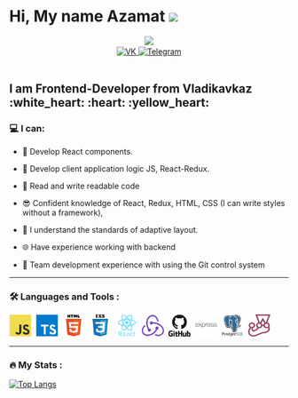 <h1>
    Hi, My name Azamat
    <img src="https://media.giphy.com/media/hvRJCLFzcasrR4ia7z/giphy.gif" width="30px"/>
</h1>

<div id="header" align="center">
    <img src="https://media.giphy.com/media/xnuF2hSsq55V5ODrt9/giphy.gif?cid=ecf05e47ove9jy7k37ryher2hpm9zy848304ua64dbr5el0h&ep=v1_gifs_related&rid=giphy.gif&ct=s" width="400"/>
</div>

<div id="badges" align="center">
    <a href="https://vk.com/kesaev1">
        <img src="https://img.shields.io/badge/VK-blue?style=for-the-badge&logo=VK&logoColor=white" alt="VK"/>
    </a>
    <a href="https://t.me/a_kesss">
        <img src="https://img.shields.io/badge/Telegram-blue?style=for-the-badge&logo=Telegram&logoColor=white" alt="Telegram"/>
    </a>
</div>
    <div id="badges" align="center">
    <img src="https://komarev.com/ghpvc/?username=a-kesss&style=flat-square&color=blue" alt="" align="center"/>
</div>

<h2>
    I am Frontend-Developer from Vladikavkaz :white_heart: :heart: :yellow_heart:
</h2>

### :computer: I can:

- :dart: Develop React components.

- :game_die: Develop client application logic JS, React-Redux.

- :page_with_curl: Read and write readable code

- :sunglasses: Confident knowledge of React, Redux, HTML, CSS (I can write styles without a framework),

- :space_invader: I understand the standards of adaptive layout.

- :globe_with_meridians: Have experience working with backend

- :pizza: Team development experience with
using the Git control system

---

### :hammer_and_wrench: Languages and Tools :
<div>
    <img src="https://raw.githubusercontent.com/devicons/devicon/ca28c779441053191ff11710fe24a9e6c23690d6/icons/javascript/javascript-original.svg"width="40" height="40">&nbsp;
    <img src="https://raw.githubusercontent.com/devicons/devicon/ca28c779441053191ff11710fe24a9e6c23690d6/icons/typescript/typescript-original.svg"width="40" height="40">&nbsp;
    <img src="https://raw.githubusercontent.com/devicons/devicon/ca28c779441053191ff11710fe24a9e6c23690d6/icons/html5/html5-original-wordmark.svg"width="40" height="40">&nbsp;
    <img src="https://raw.githubusercontent.com/devicons/devicon/ca28c779441053191ff11710fe24a9e6c23690d6/icons/css3/css3-original-wordmark.svg"width="40" height="40">&nbsp;
    <img src="https://raw.githubusercontent.com/devicons/devicon/ca28c779441053191ff11710fe24a9e6c23690d6/icons/react/react-original-wordmark.svg"width="40" height="40">&nbsp;
    <img src="https://raw.githubusercontent.com/devicons/devicon/ca28c779441053191ff11710fe24a9e6c23690d6/icons/redux/redux-original.svg"width="40" height="40">&nbsp;
    <img src="https://raw.githubusercontent.com/devicons/devicon/ca28c779441053191ff11710fe24a9e6c23690d6/icons/github/github-original-wordmark.svg"width="40" height="40">&nbsp;
    <img src="https://raw.githubusercontent.com/devicons/devicon/ca28c779441053191ff11710fe24a9e6c23690d6/icons/express/express-original-wordmark.svg"width="40" height="40">&nbsp;
    <img src="https://raw.githubusercontent.com/devicons/devicon/ca28c779441053191ff11710fe24a9e6c23690d6/icons/postgresql/postgresql-original-wordmark.svg"width="40" height="40">&nbsp;
    <img src="https://raw.githubusercontent.com/devicons/devicon/ca28c779441053191ff11710fe24a9e6c23690d6/icons/jest/jest-plain.svg"width="40" height="40">
</div>

---

### :fire: My Stats :

[![Top Langs](https://github-readme-stats.vercel.app/api/top-langs/?username=a-kesss)](https://github.com/anuraghazra/github-readme-stats)
